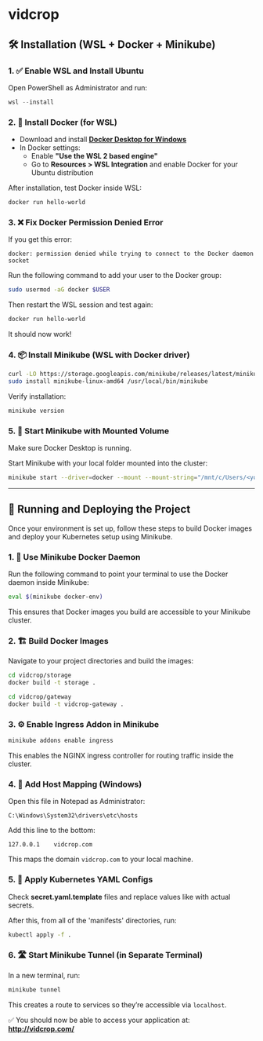 # vidcrop

## 🛠️ Installation (WSL + Docker + Minikube)

### 1. ✅ Enable WSL and Install Ubuntu
Open PowerShell as Administrator and run:

```powershell
wsl --install
```

### 2. 🐳 Install Docker (for WSL)
- Download and install **[Docker Desktop for Windows](https://www.docker.com/products/docker-desktop/)**  
- In Docker settings:
  - Enable **"Use the WSL 2 based engine"**
  - Go to **Resources > WSL Integration** and enable Docker for your Ubuntu distribution

After installation, test Docker inside WSL:

```bash
docker run hello-world
```

### 3. ❌ Fix Docker Permission Denied Error
If you get this error:

```
docker: permission denied while trying to connect to the Docker daemon socket
```

Run the following command to add your user to the Docker group:

```bash
sudo usermod -aG docker $USER
```

Then restart the WSL session and test again:

```bash
docker run hello-world
```

It should now work!

### 4. 📦 Install Minikube (WSL with Docker driver)
```bash
curl -LO https://storage.googleapis.com/minikube/releases/latest/minikube-linux-amd64
sudo install minikube-linux-amd64 /usr/local/bin/minikube
```

Verify installation:

```bash
minikube version
```

### 5. 🚀 Start Minikube with Mounted Volume
Make sure Docker Desktop is running.

Start Minikube with your local folder mounted into the cluster:

```bash
minikube start --driver=docker --mount --mount-string="/mnt/c/Users/<your-user>/Desktop/vidcrop-volume:/vidcrop-volume-minikube"
```

---

## 🚀 Running and Deploying the Project

Once your environment is set up, follow these steps to build Docker images and deploy your Kubernetes setup using Minikube.

### 1. 🔄 Use Minikube Docker Daemon
Run the following command to point your terminal to use the Docker daemon inside Minikube:

```bash
eval $(minikube docker-env)
```

This ensures that Docker images you build are accessible to your Minikube cluster.

### 2. 🏗️ Build Docker Images
Navigate to your project directories and build the images:

```bash
cd vidcrop/storage
docker build -t storage .

cd vidcrop/gateway
docker build -t vidcrop-gateway .
```

### 3. ⚙️ Enable Ingress Addon in Minikube
```bash
minikube addons enable ingress
```

This enables the NGINX ingress controller for routing traffic inside the cluster.

### 4. 📝 Add Host Mapping (Windows)
Open this file in Notepad as Administrator:

```
C:\Windows\System32\drivers\etc\hosts
```

Add this line to the bottom:

```
127.0.0.1    vidcrop.com
```

This maps the domain `vidcrop.com` to your local machine.

### 5. 📄 Apply Kubernetes YAML Configs
Check **secret.yaml.template** files and replace values like <your-secret> with actual secrets.

After this, from all of the 'manifests' directories, run:

```bash
kubectl apply -f .
```

### 6. 🛣️ Start Minikube Tunnel (in Separate Terminal)
In a new terminal, run:

```bash
minikube tunnel
```

This creates a route to services so they’re accessible via `localhost`.

✅ You should now be able to access your application at:  
**http://vidcrop.com/**
